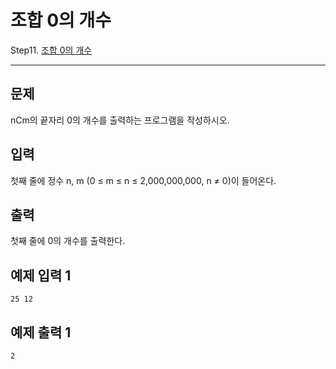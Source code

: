 # 조합 0의 개수

Step11. [조합 0의 개수](https://www.acmicpc.net/problem/2004)

---

## 문제

nCm의 끝자리 0의 개수를 출력하는 프로그램을 작성하시오.

## 입력

첫째 줄에 정수 n, m (0 ≤ m ≤ n ≤ 2,000,000,000, n ≠ 0)이 들어온다.

## 출력

첫째 줄에 0의 개수를 출력한다.

## 예제 입력 1 

```
25 12
```

## 예제 출력 1 

```
2
```